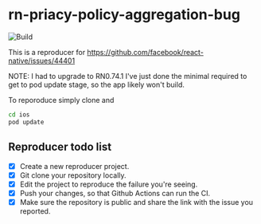 # rn-priacy-policy-aggregation-bug

![Build](https://github.com/johnf/rn-priacy-policy-aggregation-bug/workflows/Pre%20Merge%20Checks/badge.svg)

This is a reproducer for https://github.com/facebook/react-native/issues/44401

NOTE: I had to upgrade to RN0.74.1 I've just done the minimal required to get to pod update stage, so the app likely won't build.

To reporoduce simply clone and 
```sh
cd ios
pod update
```

## Reproducer todo list

- [x] Create a new reproducer project.
- [x] Git clone your repository locally.
- [x] Edit the project to reproduce the failure you're seeing.
- [x] Push your changes, so that Github Actions can run the CI.
- [x] Make sure the repository is public and share the link with the issue you reported.
